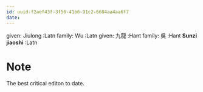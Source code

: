 ```yaml
---
id: uuid-f2aef43f-3f56-41b6-91c2-6684aa4aa6f7
date: 
---
```


given: Jiulong  :Latn
family: Wu :Latn
given: 九龍 :Hant
family: 吳 :Hant
**Sunzi jiaoshi** :Latn
# Note
The best critical editon to date.